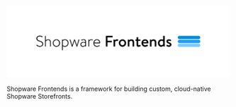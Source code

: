---
---

<div class="mx-auto flex items-center">
    <img src=".assets/shopware-frontends-logo.png">
</div>

Shopware Frontends is a framework for building custom, cloud-native Shopware Storefronts.
